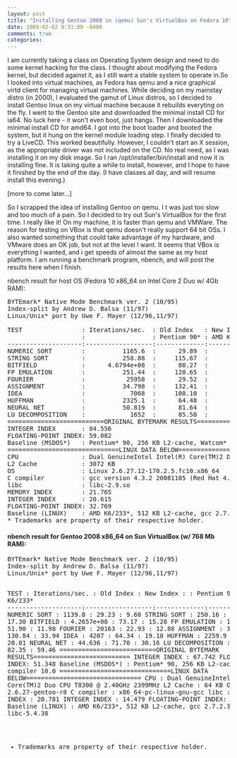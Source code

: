 ```yaml
---
layout: post
title: "Installing Gentoo 2008 in (qemu) Sun's VirtualBox on Fedora 10"
date: 2009-02-02 8:31:00 -0400
comments: true
categories:
---
```


I am currently taking a class on Operating System design and need to do some kernel hacking for the class. I thought about modifying the Fedora kernel, but decided against it, as I still want a stable system to operate in.So I looked into virtual machines, as Fedora has qemu and a nice graphical virtd client for managing virtual machines. While deciding on my mainstay distro (in 2000), I evaluated the gamut of Linux distros, so I decided to install Gentoo linux on my virtual machine because it rebuilds everyting on the fly.
I went to the Gentoo site and downloaded the minimal install CD for ia64. No luck here - it won't even boot, just hangs.
Then I downloaded the minimal install CD for amd64. I got into the boot loader and booted the system, but it hung on the kernel module loading step.
I finally decided to try a LiveCD. This worked beautifully. However, I couldn't start an X session, as the appropriate driver was not included on the CD. No real need, as I was installing it on my disk image. So I ran /opt/installer/bin/install and now it is installing fine. It is taking quite a while to install, however, and I hope to have it finished by the end of the day. (I have classes all day, and will resume install this evening.)

[more to come later...]

So I scrapped the idea of installing Gentoo on qemu. I t was just too slow and too much of a pain. So I decided to try out Sun's VirtualBox for the first time. I really like it! On my machine, it is faster than qemu and VMWare. The reason for testing on VBox is that qemu doesn't really support 64 bit OSs. I also wanted something that could take advantage of my hardware, and VMware does an OK job, but not at the level I want. It seems that VBox is everything I wanted, and i get speeds of almost the same as my host platform. I am running a benchmark program, nbench, and will post the results here when I finish.

nbench result for host OS (Fedora 10 x86_64 on Intel Core 2 Duo w/ 4Gb RAM):
<pre>
BYTEmark* Native Mode Benchmark ver. 2 (10/95)
Index-split by Andrew D. Balsa (11/97)
Linux/Unix* port by Uwe F. Mayer (12/96,11/97)

TEST                : Iterations/sec.  : Old Index   : New Index
                    :                  : Pentium 90* : AMD K6/233*
--------------------:------------------:-------------:------------
NUMERIC SORT        :          1165.6  :      29.89  :       9.82
STRING SORT         :          258.88  :     115.67  :      17.90
BITFIELD            :      4.6794e+08  :      80.27  :      16.77
FP EMULATION        :          251.44  :     120.65  :      27.84
FOURIER             :           25958  :      29.52  :      16.58
ASSIGNMENT          :          34.798  :     132.41  :      34.34
IDEA                :            7068  :     108.10  :      32.10
HUFFMAN             :          2325.1  :      64.48  :      20.59
NEURAL NET          :          50.819  :      81.64  :      34.34
LU DECOMPOSITION    :            1652  :      85.58  :      61.80
==========================ORIGINAL BYTEMARK RESULTS==========================
INTEGER INDEX       : 84.556
FLOATING-POINT INDEX: 59.082
Baseline (MSDOS*)   : Pentium* 90, 256 KB L2-cache, Watcom* compiler 10.0
==============================LINUX DATA BELOW===============================
CPU                 : Dual GenuineIntel Intel(R) Core(TM)2 Duo CPU     T8300  @ 2.40GHz 800MHz
L2 Cache            : 3072 KB
OS                  : Linux 2.6.27.12-170.2.5.fc10.x86_64
C compiler          : gcc version 4.3.2 20081105 (Red Hat 4.3.2-7) (GCC)
libc                : libc-2.9.so
MEMORY INDEX        : 21.765
INTEGER INDEX       : 20.615
FLOATING-POINT INDEX: 32.769
Baseline (LINUX)    : AMD K6/233*, 512 KB L2-cache, gcc 2.7.2.3, libc-5.4.38
* Trademarks are property of their respective holder.
</pre>

<h4>nbench result for Gentoo 2008 x86_64 on Sun VirtualBox (w/ 768 Mb RAM):</h4>
<pre>
BYTEmark* Native Mode Benchmark ver. 2 (10/95)
Index-split by Andrew D. Balsa (11/97)
Linux/Unix* port by Uwe F. Mayer (12/96,11/97)

TEST                : Iterations/sec.  : Old Index   : New Index
                    :                  : Pentium 90* : AMD K6/233*
--------------------:------------------:-------------:------------
NUMERIC SORT        :          1139.8  :      29.23  :       9.60
STRING SORT         :          250.16  :     111.78  :      17.30
BITFIELD            :      4.2657e+08  :      73.17  :      15.28
FP EMULATION        :          108.16  :      51.90  :      11.98
FOURIER             :           20163  :      22.93  :      12.88
ASSIGNMENT          :          34.385  :     130.84  :      33.94
IDEA                :            4207  :      64.34  :      19.10
HUFFMAN             :          2259.9  :      62.67  :      20.01
NEURAL NET          :          44.636  :      71.70  :      30.16
LU DECOMPOSITION    :          1589.6  :      82.35  :      59.46
==========================ORIGINAL BYTEMARK RESULTS==========================
INTEGER INDEX       : 67.742
FLOATING-POINT INDEX: 51.348
Baseline (MSDOS*)   : Pentium* 90, 256 KB L2-cache, Watcom* compiler 10.0
==============================LINUX DATA BELOW===============================
CPU                 : Dual GenuineIntel Intel(R) Core(TM)2 Duo CPU     T8300  @ 2.40GHz 2399MHz
L2 Cache            : 64 KB
OS                  : Linux 2.6.27-gentoo-r8
C compiler          : x86_64-pc-linux-gnu-gcc
libc                :
MEMORY INDEX        : 20.781
INTEGER INDEX       : 14.479
FLOATING-POINT INDEX: 28.480
Baseline (LINUX)    : AMD K6/233*, 512 KB L2-cache, gcc 2.7.2.3, libc-5.4.38
* Trademarks are property of their respective holder.
</pre>
